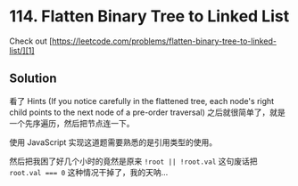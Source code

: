 # 114. Flatten Binary Tree to Linked List

Check out [https://leetcode.com/problems/flatten-binary-tree-to-linked-list/][1]

## Solution

看了 Hints (If you notice carefully in the flattened tree, each node's right child points to the next node of a pre-order traversal) 之后就很简单了，就是一个先序遍历，然后把节点连一下。

使用 JavaScript 实现这道题需要熟悉的是引用类型的使用。

然后把我困了好几个小时的竟然是原来 `!root || !root.val` 这句废话把 `root.val === 0` 这种情况干掉了，我的天呐...

[1]:	https://leetcode.com/problems/flatten-binary-tree-to-linked-list/